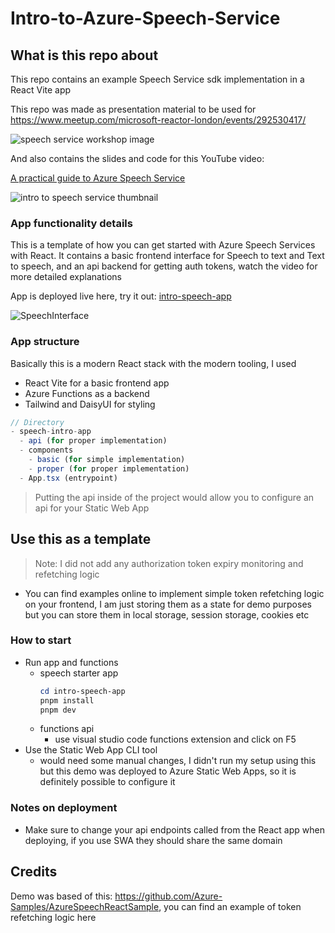 # Intro-to-Azure-Speech-Service

## What is this repo about

This repo contains an example Speech Service sdk implementation in a React Vite app

This repo was made as presentation material to be used for https://www.meetup.com/microsoft-reactor-london/events/292530417/

![speech service workshop image](https://user-images.githubusercontent.com/56083944/232788314-d430f69a-039b-4b36-bd11-ab232f4916c7.png)

And also contains the slides and code for this YouTube video: 

[A practical guide to Azure Speech Service](https://www.youtube.com/embed/EjtVUbljNjM)

![intro to speech service thumbnail](https://user-images.githubusercontent.com/56083944/232787347-44eb0639-59f1-4021-85dd-81d1440741af.png)

### App functionality details

This is a template of how you can get started with Azure Speech Services with React.
It contains a basic frontend interface for Speech to text and Text to speech, and an api backend for getting auth tokens, watch the video for more detailed explanations

App is deployed live here, try it out: [intro-speech-app](https://mango-meadow-0ef60e903.2.azurestaticapps.net/)

![SpeechInterface](https://user-images.githubusercontent.com/56083944/232786591-1d615ed8-49b0-4591-aa7a-cb5c0a6e6a6f.png)

### App structure

Basically this is a modern React stack with the modern tooling, I used

- React Vite for a basic frontend app
- Azure Functions as a backend
- Tailwind and DaisyUI for styling

```typescript
// Directory
- speech-intro-app
  - api (for proper implementation)
  - components
    - basic (for simple implementation)
    - proper (for proper implementation)
  - App.tsx (entrypoint)
```

> Putting the api inside of the project would allow you to configure an api for your Static Web App

## Use this as a template
> Note: I did not add any authorization token expiry monitoring and refetching logic

- You can find examples online to implement simple token refetching logic on your frontend, I am just storing them as a state for demo purposes but you can store them in local storage, session storage, cookies etc

### How to start

- Run app and functions
  - speech starter app 
    ```powershell
    cd intro-speech-app
    pnpm install
    pnpm dev
    ```
  - functions api
    - use visual studio code functions extension and click on F5 
- Use the Static Web App CLI tool
  - would need some manual changes, I didn't run my setup using this but this demo was deployed to Azure Static Web Apps, so it is definitely possible to configure it

### Notes on deployment

- Make sure to change your api endpoints called from the React app when deploying, if you use SWA they should share the same domain

## Credits

Demo was based of this: https://github.com/Azure-Samples/AzureSpeechReactSample, you can find an example of token refetching logic here
